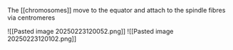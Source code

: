 The [[chromosomes]] move to the equator and attach to the spindle fibres via centromeres

![[Pasted image 20250223120052.png]]
![[Pasted image 20250223120102.png]]